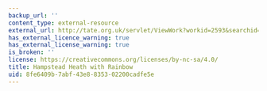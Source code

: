 ```yaml
---
backup_url: ''
content_type: external-resource
external_url: http://tate.org.uk/servlet/ViewWork?workid=2593&searchid=8743&roomid=3412&tabview=image
has_external_licence_warning: true
has_external_license_warning: true
is_broken: ''
license: https://creativecommons.org/licenses/by-nc-sa/4.0/
title: Hampstead Heath with Rainbow
uid: 8fe6409b-7abf-43e8-8353-02200cadfe5e
---
```

